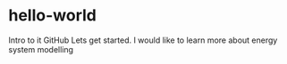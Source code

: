 # hello-world
Intro to it GitHub
Lets get started. I would like to learn more about energy system modelling
